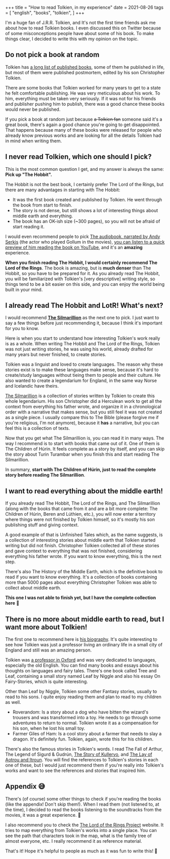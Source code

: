 +++
title = "How to read Tolkien, in my experience"
date = 2021-08-26
tags = [
  "english",
  "books",
  "tolkien",
]
+++

I'm a huge fan of J.R.R. Tolkien, and It's not the first time friends
ask me about how to read Tolkien books. I even discussed this on Twitter because
of some misconceptions people have about some of his book. To make things clear,
I decided to write this with my opinion on the topic.

## Do not pick a book at random

Tolkien has [a long list of published
books](https://www.goodreads.com/author/show/656983.J_R_R_Tolkien), some of them
he published in life, but most of them were published postmortem, edited by his
son Christopher Tolkien.

There are some books that Tolkien worked for many years to get to a state he
felt comfortable publishing. He was very meticulous about his work. To him,
everything must be taken very seriously. If it was not for his friends and
publisher pushing him to publish, there was a good chance these books would
never be published.

If you pick a book at random just because ~~a Tolkien fan~~ someone said it's a
great book, there's again a good chance you're going to get disappointed. That
happens because many of these books were released for people who already know
previous works and are looking for all the details Tolkien had in mind when
writing them.

## I never read Tolkien, which one should I pick?

This is the most common question I get, and my answer is always the same: **Pick
up "The Hobbit".**

The Hobbit is not the best book, I certainly prefer The Lord of the Rings, but
there are many advantages in starting with The Hobbit:

- It was the first book created and published by Tolkien. He went through the
  book from start to finish.
- The story is not dense, but still shows a lot of interesting things about
  middle earth and everything.
- The book has an OK-ish size (~300 pages), so you will not be afraid of start
  reading it.

I would even recommend people to pick [The audiobook, narrated by Andy
Serkis](https://www.audible.com/pd/The-Hobbit-Audiobook/1705009050) (the actor
who played Gollum in the movies), [you can listen to a quick preview of him
reading the book on YouTube](https://www.youtube.com/watch?v=il2Py3ZlNe8), and
it's an **amazing** experience.

**When you finish reading The Hobbit, I would certainly recommend The Lord of
the Rings**. The book is amazing, but is **much denser** than The Hobbit, so you
have to be prepared for it. As you already read The Hobbit, you will be
familiarized with Tolkien's [very descriptive] writing style, so things tend to
be a bit easier on this side, and you can enjoy the world being built in your
mind.

## I already read The Hobbit and LotR! What's next?

I would recommend **[The Silmarillion](/silmarillion)** as the next one to pick.
I just want to say a few things before just recommending it, because I think
it's important for you to know.

Here is when you start to understand how interesting Tolkien's work really is as
a whole. When writing The Hobbit and The Lord of the Rings, Tolkien was not just
writing stories, he was using his world, already drafted for many years but
never finished, to create stories.

Tolkien was a linguist and loved to create languages. The reason why these
stories exist is to make these languages make sense, because it's hard to
create/study languages without tieing them to people and their culture. He also
wanted to create a legendarium for England, in the same way Norse and Icelandic
have theirs.

[The Silmarillion](/silmarillion) is a collection of stories written by Tolkien
to create this whole legendarium. His son Christopher did a Herculean work to
get all the context from everything his father wrote, and organize it in a
chronological order with a narrative that makes sense, but you still feel it was
not created as a single piece. I usually compare this to The Bible (please
forgive me if you're religious, I'm not anymore), because it **has** a
narrative, but you can feel this is a collection of texts.

Now that you get what The Silmarillion is, you can read it in many ways. The way
I recommend is to start with books that came out of it. One of them is The
Children of Húrin. It feels complete as a story by itself, and you can skip
the story about Turin Turambar when you finish this and start reading The
Silmarillion.

In summary, **start with The Children of Húrin, just to read the complete story
before reading The Silmarillion**.

## I want to read everything about the middle earth!

If you already read The Hobbit, The Lord of the Rings, and The Silmarillion
(along with the books that came from it and are a bit more complete: The
Children of Húrin, Beren and Lúthien, etc.), you will now enter a territory
where things were not finished by Tolkien himself, so it's mostly his son
publishing stuff and giving context.

A good example of that is Unfinished Tales which, as the name suggests, is a
collection of interesting stories about middle earth that Tolkien started
writing but did not finish. Christopher Tolkien collected all of these stories
and gave context to everything that was not finished, considering everything his
father wrote. If you want to know everything, this is the next step.

There's also The History of the Middle Earth, which is the definitive book to
read if you want to know everything. It's a collection of books containing more
than 5000 pages about everything Christopher Tolkien was able to collect about
middle earth.

__This one I was not able to finish yet, but I have the complete collection here__ 🙂

## There is no more about middle earth to read, but I want more about Tolkien!

The first one to recommend here is [his biography](/tolkienbio). It's quite
interesting to see how Tolkien was just a professor living an ordinary life in a
small city of England and still was an amazing person.

Tolkien was [a professor in Oxford](/oxford-tolkien) and was very dedicated to
languages, especially the old English. You can find many books and essays about
his thoughts on languages and fairy tales. There's one book called Tree and
Leaf, containing a small story named Leaf by Niggle and also his essay On
Fairy-Stories, which is quite interesting.

Other than Leaf by Niggle, Tolkien some other Fantasy stories, usually to read
to his sons. I quite enjoy reading them and plan to read to my children as well.

- Roverandom: Is a story about a dog who have bitten the wizard's trousers and
  was transformed into a toy. He needs to go through some adventures to return
  to normal. Tolkien wrote it as a compensation for his son, when he lost his
  small toy.
- Farmer Giles of Ham: Is a cool story about a farmer that needs to slay a
  dragon. It's definitely fun. Tolkien, again, wrote this for his children.

There's also the famous stories in Tolkien's words. I read The Fall of Arthur,
The Legend of Sigurd & Gudrún, [The Story of Kullervo](/kullervo), and [The Lay
of Aotrou and Itroun](/aotrouanditroun). You will find the references to
Tolkien's stories in each one of these, but I would just recommend them if
you're really into Tolkien's works and want to see the references and stories
that inspired him.

## Appendix 😅

There's (of course) some other things to check if you're reading the books (like
the appendix! Don't skip them!). When I read them (not listened to, at the
time), I decided to read the books listening to the soundtracks from the movies,
it was a great experience. 🙂

I also recommend you to check the [The Lord of the Rings
Project](http://lotrproject.com/) website. It tries to map everything from
Tolkien's works into a single place. You can see the path that characters took
in the map, what is the family tree of almost everyone, etc. I really recommend
it as reference material.

That's it! Hope it's helpful to people as much as it was fun to write this! 🙂
